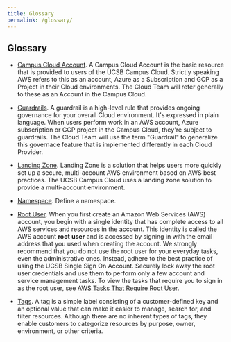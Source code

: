 ```yaml
---
title: Glossary
permalink: /glossary/
---
```


## Glossary

*   [Campus Cloud Account](#campuscloudaccount). A Campus Cloud Account is the basic resource that is provided to users of the UCSB Campus Cloud. Strictly speaking AWS refers to this as an account, Azure as a Subscription and GCP as a Project in their Cloud environments.  The Cloud Team will refer generally to these as an Account in the Campus Cloud.

*   [Guardrails](#guardrails). A guardrail is a high-level rule that provides ongoing governance for your overall Cloud environment. It's expressed in plain language. When users perform work in an AWS account, Azure subscription or GCP project in the Campus Cloud, they're subject to guardrails. The Cloud Team will use the term "Guardrail" to generalize this governace feature that is implemented differently in each Cloud Provider.

*   [Landing Zone](#landingzone). Landing Zone is a solution that helps users more quickly set up a secure, multi-account AWS environment based on AWS best practices. The UCSB Campus Cloud uses a landing zone solution to provide a multi-account environment.

*   [Namespace](#namespace). Define a namespace.

*   [Root User](#rootuser). When you first create an Amazon Web Services (AWS) account, you begin with a single identity that has complete access to all AWS services and resources in the account. This identity is called the AWS account __root__ __user__ and is accessed by signing in with the email address that you used when creating the account.
   We strongly recommend that you do not use the root user for your everyday tasks, even the administrative ones. Instead, adhere to the best practice of using the UCSB Single Sign On Account. Securely lock away the root user credentials and use them to perform only a few account and service management tasks.
   To view the tasks that require you to sign in as the root user, see [AWS Tasks That Require Root User](https://docs.aws.amazon.com/general/latest/gr/aws_tasks-that-require-root.html).

*   [Tags](#tags). A tag is a simple label consisting of a customer-defined key and an optional value that can make it easier to manage, search for, and filter resources. Although there are no inherent types of tags, they enable customers to categorize resources by purpose, owner, environment, or other criteria.
